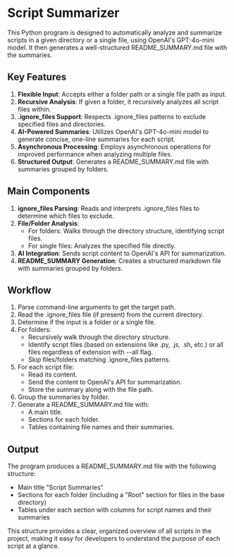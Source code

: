 # Script Summarizer

This Python program is designed to automatically analyze and summarize scripts in a given directory or a single file, using OpenAI's GPT-4o-mini model. It then generates a well-structured README_SUMMARY.md file with the summaries.

## Key Features

1. **Flexible Input**: Accepts either a folder path or a single file path as input.
2. **Recursive Analysis**: If given a folder, it recursively analyzes all script files within.
3. **.ignore_files Support**: Respects .ignore_files patterns to exclude specified files and directories.
4. **AI-Powered Summaries**: Utilizes OpenAI's GPT-4o-mini model to generate concise, one-line summaries for each script.
5. **Asynchronous Processing**: Employs asynchronous operations for improved performance when analyzing multiple files.
6. **Structured Output**: Generates a README_SUMMARY.md file with summaries grouped by folders.

## Main Components

1. **ignore_files Parsing**: Reads and interprets .ignore_files files to determine which files to exclude.
2. **File/Folder Analysis**: 
   - For folders: Walks through the directory structure, identifying script files.
   - For single files: Analyzes the specified file directly.
3. **AI Integration**: Sends script content to OpenAI's API for summarization.
4. **README_SUMMARY Generation**: Creates a structured markdown file with summaries grouped by folders.

## Workflow

1. Parse command-line arguments to get the target path.
2. Read the .ignore_files file (if present) from the current directory.
3. Determine if the input is a folder or a single file.
4. For folders:
   - Recursively walk through the directory structure.
   - Identify script files (based on extensions like .py, .js, .sh, etc.) or all files regardless of extension with --all flag.
   - Skip files/folders matching .ignore_files patterns.
5. For each script file:
   - Read its content.
   - Send the content to OpenAI's API for summarization.
   - Store the summary along with the file path.
6. Group the summaries by folder.
7. Generate a README_SUMMARY.md file with:
   - A main title.
   - Sections for each folder.
   - Tables containing file names and their summaries.

## Output

The program produces a README_SUMMARY.md file with the following structure:

- Main title "Script Summaries"
- Sections for each folder (including a "Root" section for files in the base directory)
- Tables under each section with columns for script names and their summaries

This structure provides a clear, organized overview of all scripts in the project, making it easy for developers to understand the purpose of each script at a glance.
